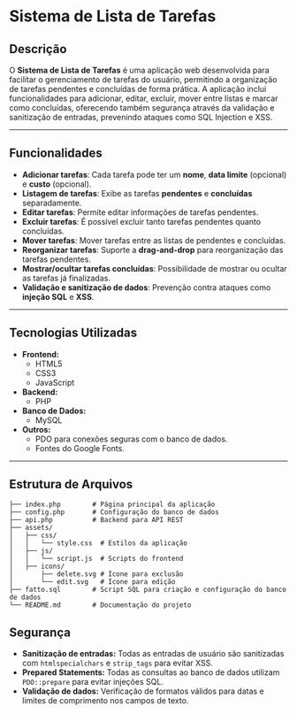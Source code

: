 # Sistema de Lista de Tarefas

## Descrição

O **Sistema de Lista de Tarefas** é uma aplicação web desenvolvida para facilitar o gerenciamento de tarefas do usuário, permitindo a organização de tarefas pendentes e concluídas de forma prática. A aplicação inclui funcionalidades para adicionar, editar, excluir, mover entre listas e marcar como concluídas, oferecendo também segurança através da validação e sanitização de entradas, prevenindo ataques como SQL Injection e XSS.

---

## Funcionalidades

- **Adicionar tarefas**: Cada tarefa pode ter um **nome**, **data limite** (opcional) e **custo** (opcional).
- **Listagem de tarefas**: Exibe as tarefas **pendentes** e **concluídas** separadamente.
- **Editar tarefas**: Permite editar informações de tarefas pendentes.
- **Excluir tarefas**: É possível excluir tanto tarefas pendentes quanto concluídas.
- **Mover tarefas**: Mover tarefas entre as listas de pendentes e concluídas.
- **Reorganizar tarefas**: Suporte a **drag-and-drop** para reorganização das tarefas pendentes.
- **Mostrar/ocultar tarefas concluídas**: Possibilidade de mostrar ou ocultar as tarefas já finalizadas.
- **Validação e sanitização de dados**: Prevenção contra ataques como **injeção SQL** e **XSS**.

---

## Tecnologias Utilizadas

- **Frontend:**
  - HTML5
  - CSS3
  - JavaScript
- **Backend:**
  - PHP
- **Banco de Dados:**
  - MySQL
- **Outros:**
  - PDO para conexões seguras com o banco de dados.
  - Fontes do Google Fonts.

---

## Estrutura de Arquivos

```plaintext
├── index.php        # Página principal da aplicação
├── config.php       # Configuração do banco de dados
├── api.php          # Backend para API REST
├── assets/
│   ├── css/
│   │   └── style.css  # Estilos da aplicação
│   ├── js/
│   │   └── script.js  # Scripts do frontend
│   ├── icons/
│       ├── delete.svg # Ícone para exclusão
│       └── edit.svg   # Ícone para edição
├── fatto.sql        # Script SQL para criação e configuração do banco de dados
└── README.md        # Documentação do projeto
```

## Segurança

- **Sanitização de entradas:** Todas as entradas de usuário são sanitizadas com `htmlspecialchars` e `strip_tags` para evitar XSS.
- **Prepared Statements:** Todas as consultas ao banco de dados utilizam `PDO::prepare` para evitar injeções SQL.
- **Validação de dados:** Verificação de formatos válidos para datas e limites de comprimento nos campos de texto.
